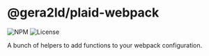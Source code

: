# @gera2ld/plaid-webpack

![NPM](https://img.shields.io/npm/v/@gera2ld/plaid-webpack.svg)
![License](https://img.shields.io/npm/l/@gera2ld/plaid-webpack.svg)

A bunch of helpers to add functions to your webpack configuration.
